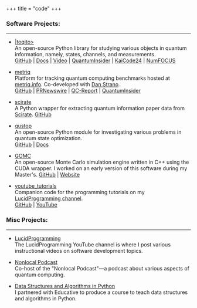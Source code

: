 +++
title = "code"
+++

### Software Projects:

---

- [|toqito>](https://github.com/vprusso/toqito)  
    An open-source Python library for studying various objects in quantum information, namely, states, channels, and measurements.  
   [GitHub](https://github.com/vprusso/toqito) |
   [Docs](https://toqito.readthedocs.io/en/latest/) |
   [Video](https://www.youtube.com/watch?v=6R7qSszJwBI&ab_channel=UnitaryFund) |
   [QuantumInsider](https://thequantuminsider.com/2022/06/14/top-63-quantum-computer-simulators-for-2022/) | 
   [KaiCode24](https://www.kaicode.org/2024.html) | 
   [NumFOCUS](https://numfocus.org/sponsored-projects/affiliated-projects/)


- [metriq](https://github.com/unitaryfund/metriq-app)  
   Platform for tracking quantum computing benchmarks hosted at [metriq.info](https://metriq.info/). Co-developed with [Dan Strano](http://ultraphrenia.com/).  
    [GitHub](https://github.com/unitaryfund/metriq-app) |
    [PRNewswire](https://www.prnewswire.com/news-releases/unitary-fund-launches-metriq-a-platform-for-community-driven-quantum-benchmarks-301551261.html?tc=eml_cleartime) |
    [QC-Report](https://quantumcomputingreport.com/unitary-fund-introduces-metriq-a-repository-for-quantum-benchmark-results/) |
    [QuantumInsider](https://thequantuminsider.com/2022/05/18/online-platform-offers-access-to-quantum-technology-benchmarks/)

- [scirate](https://github.com/vprusso/scirate)   
    A Python wrapper for extracting quantum information paper data from [Scirate](https://scirate.com/).
    [GitHub](https://github.com/vprusso/scirate)

- [qustop](https://github.com/vprusso/qustop)  
    An open-source Python module for investigating various problems in quantum state optimization.   
    [GitHub](https://github.com/vprusso/qustop) |
    [Docs](https://qustop.readthedocs.io/en/latest/)

- [GOMC](https://github.com/GOMC-WSU/GOMC)  
    An open-source Monte Carlo simulation engine written in C++ using the CUDA wrapper. I worked on an early version of this software during my Master's.
    [GitHub](https://github.com/GOMC-WSU/GOMC) |
    [Website](https://gomc-wsu.org/)

- [youtube_tutorials](https://github.com/vprusso/youtube_tutorials)  
    Companion code for the programming tutorials on my [LucidProgramming channel](http://bit.ly/lucidcode).   
    [GitHub](https://github.com/vprusso/youtube_tutorials) |
    [YouTube](https://www.youtube.com/channel/UCFxcvyt2Ucq5IL0_1Njzqlg)

### Misc Projects:

---

- [LucidProgramming](https://www.youtube.com/channel/UCFxcvyt2Ucq5IL0_1Njzqlg)  
    The LucidProgramming YouTube channel is where I post various instructional videos on software development topics.

- [Nonlocal Podcast](https://nonlocal.libsyn.com/)   
    Co-host of the "Nonlocal Podcast"—a podcast about various aspects of quantum computing.

- [Data Structures and Algorithms in Python](https://www.educative.io/courses/ds-and-algorithms-in-python)    
    I partnered with Educative to produce a course to teach data structures and algorithms in Python.
